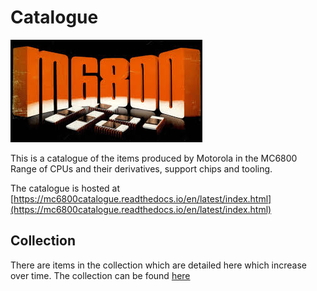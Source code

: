 # Catalogue

![logo](source/images/General/mc6800logo.jpeg)

This is a catalogue of the items produced by Motorola in the MC6800 Range of CPUs and their derivatives, support chips and tooling.

The catalogue is hosted at [https://mc6800catalogue.readthedocs.io/en/latest/index.html](https://mc6800catalogue.readthedocs.io/en/latest/index.html)

## Collection

There are items in the collection which are detailed here which increase over time. The collection can be found [here](https://mc6800catalogue.readthedocs.io/en/latest/collection.html)

